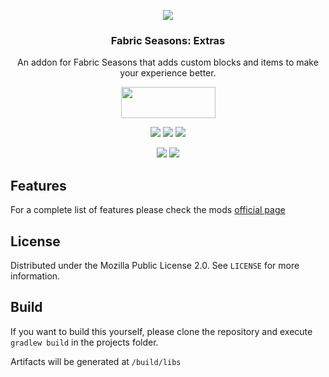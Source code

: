 <p align="center"><img src="https://i.imgur.com/zAk6Dbs.png"></p>
<h3 align="center">Fabric Seasons: Extras</h3>
<p align="center">An addon for Fabric Seasons that adds custom blocks and items to make your experience better.</p>
<p align="center">
  <a title="Fabric API" href="https://github.com/FabricMC/fabric">
    <img src="https://i.imgur.com/Ol1Tcf8.png" width="151" height="50" />
  </a>
</p>
<p align="center">
  <a href="https://github.com/lucaargolo/fabric-seasons-extras/actions"><img src="https://github.com/lucaargolo/fabric-seasons-extras/workflows/Build/badge.svg"/></a>
  <a href="https://opensource.org/licenses/MPL-2.0"><img src="https://img.shields.io/badge/License-MPL%202.0-blue"></a>
  <a href="https://www.curseforge.com/minecraft/mc-mods/fabric-seasons-extras"><img src="http://cf.way2muchnoise.eu/versions/839878_latest.svg"></a>
</p>
<p align="center">
  <a href="https://www.curseforge.com/minecraft/mc-mods/fabric-seasons-extras"><img src="http://cf.way2muchnoise.eu/full_839878_downloads.svg"></a>
  <a href="https://modrinth.com/mod/fabric-seasons-extras"><img src="https://img.shields.io/badge/dynamic/json?color=00AF5C&logo=modrinth&label=modrinth&query=downloads&suffix=%20downloads&url=https://api.modrinth.com/v2/project/fabric-seasons-extras"></a>
</p>

## Features
For a complete list of features please check the mods [official page](https://www.curseforge.com/minecraft/mc-mods/fabric-seasons-extras)

## License
Distributed under the Mozilla Public License 2.0. See `LICENSE` for more information.

## Build
If you want to build this yourself, please clone the repository and execute `gradlew build` in the projects folder.

Artifacts will be generated at `/build/libs`


